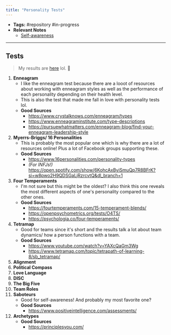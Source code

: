 ```yaml
---
title: "Personality Tests"
---
```


- **Tags:** #repository #in-progress 
- **Relevant Notes**
	- [Self-awareness](notes/perdev/mh/self-awareness.md)

---
## Tests

> My results are [here](https://www.notion.so/cjabrasada/404c60a2c6d245c8b7d3bbd427c0b3d0?v=c107e9203098481fb735ea6c74daa255) lol. 👻

1. **Enneagram**
	- I like the enneagram test because there are a looot of resources about working with enneagram styles as well as the performance of each personality depending on their health level.
	- This is also the test that made me fall in love with personality tests lol.
	- **Good Sources**
		- https://www.crystalknows.com/enneagram/types
		- https://www.enneagraminstitute.com/type-descriptions
		- https://pursuewhatmatters.com/enneagram-blog/find-your-enneagram-leadership-style
2. **Myerrs-Briggs/ 16 Personalities**
	- This is probably the most popular one which is why there are a lot of resources online! Plus a lot of Facebook groups supporting these.
	- **Good Sources**
		- https://www.16personalities.com/personality-types
		- *(For INFJs!)* https://open.spotify.com/show/6KohcAxByiSmuQp7R8BFrK?si=w8pwo2H9QDSGaLjRzrcvtQ&dl_branch=1
3. **Four Temperaments**
	- I'm not sure but this might be the oldest? I also think this one reveals the most different aspects of one's personality compared to the other ones.
	- **Good Sources**
		- https://fourtemperaments.com/15-temperament-blends/
		- https://openpsychometrics.org/tests/O4TS/
		- https://psychologia.co/four-temperaments/
4. **Tetramap**
	- Good for teams since it's short and the results talk a lot about team dynamics/ how  a person functions with a team.
	- **Good Sources**
		- https://www.youtube.com/watch?v=YAXcQaGm3Wg
		- https://www.tetramap.com/topic/tetrapath-of-learning-8/sb_tetramap/
5. **Alignment**
6. **Political Compass**
7. **Love Language**
8. **DISC**
9. **The Big Five**
10. **Team Roles**
11. **Saboteurs**
	- Good for self-awareness! And probably my most favorite one?
	- **Good Sources**
		- https://www.positiveintelligence.com/assessments/
12. **Archetypes**
	- **Good Sources**
		- https://principlesyou.com/